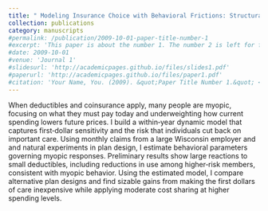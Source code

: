 ```yaml
---
title: " Modeling Insurance Choice with Behavioral Frictions: Structural Simulations and Empirical Evidence"
collection: publications
category: manuscripts
#permalink: /publication/2009-10-01-paper-title-number-1
#excerpt: 'This paper is about the number 1. The number 2 is left for future work.'
#date: 2009-10-01
#venue: 'Journal 1'
#slidesurl: 'http://academicpages.github.io/files/slides1.pdf'
#paperurl: 'http://academicpages.github.io/files/paper1.pdf'
#citation: 'Your Name, You. (2009). &quot;Paper Title Number 1.&quot; <i>Journal 1</i>. 1(1).'
---
```


When deductibles and coinsurance apply, many people are myopic, focusing on what they must pay today and underweighting how current spending lowers future prices. I build a within‑year dynamic model that captures first‑dollar sensitivity and the risk that individuals cut back on important care. Using monthly claims from a large Wisconsin employer and and natural experiments in plan design, I estimate behavioral parameters governing myopic responses. Preliminary results show large reactions to small deductibles, including reductions in use among higher‑risk members, consistent with myopic behavior. Using the estimated model, I compare alternative plan designs and find sizable gains from making the first dollars of care inexpensive while applying moderate cost sharing at higher spending levels.
